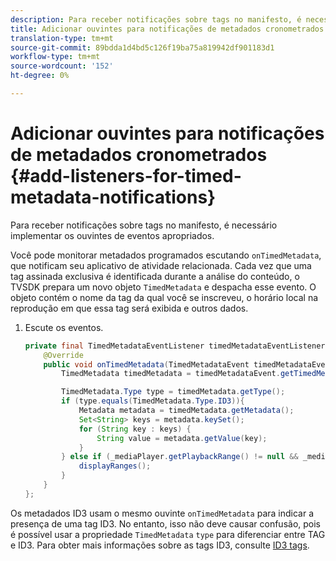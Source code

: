 ```yaml
---
description: Para receber notificações sobre tags no manifesto, é necessário implementar os ouvintes de eventos apropriados.
title: Adicionar ouvintes para notificações de metadados cronometrados
translation-type: tm+mt
source-git-commit: 89bdda1d4bd5c126f19ba75a819942df901183d1
workflow-type: tm+mt
source-wordcount: '152'
ht-degree: 0%

---
```



# Adicionar ouvintes para notificações de metadados cronometrados {#add-listeners-for-timed-metadata-notifications}

Para receber notificações sobre tags no manifesto, é necessário implementar os ouvintes de eventos apropriados.

Você pode monitorar metadados programados escutando `onTimedMetadata`, que notificam seu aplicativo de atividade relacionada. Cada vez que uma tag assinada exclusiva é identificada durante a análise do conteúdo, o TVSDK prepara um novo objeto `TimedMetadata` e despacha esse evento. O objeto contém o nome da tag da qual você se inscreveu, o horário local na reprodução em que essa tag será exibida e outros dados.

1. Escute os eventos.

   ```java
   private final TimedMetadataEventListener timedMetadataEventListener = new TimedMetadataEventListener() { 
       @Override 
       public void onTimedMetadata(TimedMetadataEvent timedMetadataEvent) { 
           TimedMetadata timedMetadata = timedMetadataEvent.getTimedMetadata(); 
   
           TimedMetadata.Type type = timedMetadata.getType(); 
           if (type.equals(TimedMetadata.Type.ID3)){ 
               Metadata metadata = timedMetadata.getMetadata(); 
               Set<String> keys = metadata.keySet(); 
               for (String key : keys) { 
                   String value = metadata.getValue(key); 
               } 
           } else if (_mediaPlayer.getPlaybackRange() != null && _mediaPlayer.getPlaybackRange().getDuration() > 0) { 
               displayRanges(); 
           } 
       } 
   }; 
   ```

Os metadados ID3 usam o mesmo ouvinte `onTimedMetadata` para indicar a presença de uma tag ID3. No entanto, isso não deve causar confusão, pois é possível usar a propriedade `TimedMetadata` `type` para diferenciar entre TAG e ID3. Para obter mais informações sobre as tags ID3, consulte [ID3 tags](../../content-playback-options/t-psdk-android-2.7-id3-metadata-retrieve.md).